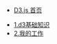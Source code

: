<!-- docs/_sidebar.md -->

* [D3.js 首页](d3/README.md "D3.js 首页")
<!-- * [指南](zh-cn/guide) -->
* [1.d3基础知识](d3/1.d3%E5%9F%BA%E7%A1%80%E7%9F%A5%E8%AF%86.md "1.d3基础知识")
* [2.我的工作](d3/2.%E6%88%91%E7%9A%84%E5%B7%A5%E4%BD%9C.md "2.我的工作")

